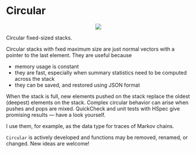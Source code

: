 
# Circular

<p align="center"><img src="https://travis-ci.org/dschrempf/circular.svg?branch=master"/></p>

Circular fixed-sized stacks.

Circular stacks with fxed maximum size are just normal vectors with a
pointer to the last element. They are useful because

-   memory usage is constant
-   they are fast, especially when summary statistics need to be
    computed across the stack
-   they can be saved, and restored using JSON format

When the stack is full, new elements pushed on the stack replace the oldest
(deepest) elements on the stack. Complex circular behavior can arise when pushes
and pops are mixed. QuickCheck and unit tests with HSpec give promising results
&#x2014; have a look yourself.

I use them, for example, as the data type for traces of Markov chains.

`Circular` is actively developed and functions may be removed, renamed, or
changed. New ideas are welcome!

